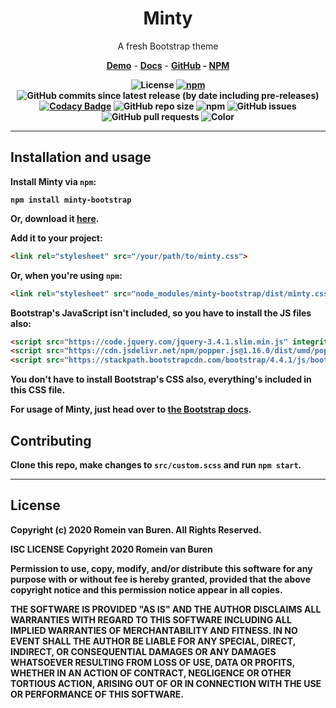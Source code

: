 <h1 align="center">Minty</h1>
<p align="center">A fresh Bootstrap theme</p>
<p align="center">
  <strong>
    <a href="https://roman1001.github.io/minty/" rel="nofollow">Demo</a></strong> - <strong><a href="https://github.com/Roman1001/minty/blob/master/README.md">Docs</a></strong> - <strong><a href="https://github.com/Roman1001/minty">GitHub</a> - <strong><a href="https://www.npmjs.com/package/minty-bootstrap">NPM</a>
  </strong>
</p>
<p align="center">
  <img alt="License" src="https://img.shields.io/npm/l/minty-bootstrap">
  <a href="https://www.npmjs.com/package/minty-bootstrap"><img alt="npm" src="https://img.shields.io/npm/v/minty-bootstrap"></a>
  <img alt="GitHub commits since latest release (by date including pre-releases)" src="https://img.shields.io/github/commits-since/roman1001/minty/latest?include_prereleases">
  <a href="https://www.codacy.com/manual/romein/minty?utm_source=github.com&amp;utm_medium=referral&amp;utm_content=Roman1001/minty&amp;utm_campaign=Badge_Grade"><img alt="Codacy Badge" src="https://api.codacy.com/project/badge/Grade/cf5b2ec75a5b4ca7adccc31d97db7b9f"></a>
  <img alt="GitHub repo size" src="https://img.shields.io/github/repo-size/roman1001/minty?label=size">
  <img alt="npm" src="https://img.shields.io/npm/dt/minty-bootstrap?logo=npm">
  <img alt="GitHub issues" src="https://img.shields.io/github/issues/roman1001/minty">
  <img alt="GitHub pull requests" src="https://img.shields.io/github/issues-pr/roman1001/minty">
  <img alt="Color" src="https://img.shields.io/badge/color-mint-%2320c997">
</p>

---

## Installation and usage

Install Minty via `npm`:

```shell
npm install minty-bootstrap
```

Or, download it [here](https://github.com/Roman1001/minty/releases/latest).

Add it to your project:

```html
<link rel="stylesheet" src="/your/path/to/minty.css">
```

Or, when you're using `npm`:

```html
<link rel="stylesheet" src="node_modules/minty-bootstrap/dist/minty.css">
```

Bootstrap's JavaScript isn't included, so you have to install the JS files also:

```html
<script src="https://code.jquery.com/jquery-3.4.1.slim.min.js" integrity="sha384-J6qa4849blE2+poT4WnyKhv5vZF5SrPo0iEjwBvKU7imGFAV0wwj1yYfoRSJoZ+n" crossorigin="anonymous"></script>
<script src="https://cdn.jsdelivr.net/npm/popper.js@1.16.0/dist/umd/popper.min.js" integrity="sha384-Q6E9RHvbIyZFJoft+2mJbHaEWldlvI9IOYy5n3zV9zzTtmI3UksdQRVvoxMfooAo" crossorigin="anonymous"></script>
<script src="https://stackpath.bootstrapcdn.com/bootstrap/4.4.1/js/bootstrap.min.js" integrity="sha384-wfSDF2E50Y2D1uUdj0O3uMBJnjuUD4Ih7YwaYd1iqfktj0Uod8GCExl3Og8ifwB6" crossorigin="anonymous"></script>
```

You don't have to install Bootstrap's CSS also, everything's included in this CSS file.

For usage of Minty, just head over to [the Bootstrap docs](https://getbootstrap.com).

## Contributing

Clone this repo, make changes to `src/custom.scss` and run `npm start`.

---

## License
Copyright (c) 2020 Romein van Buren. All Rights Reserved.

ISC LICENSE
Copyright 2020 Romein van Buren

Permission to use, copy, modify, and/or distribute this software for any purpose with or without fee is hereby granted, provided that the above copyright notice and this permission notice appear in all copies.

THE SOFTWARE IS PROVIDED "AS IS" AND THE AUTHOR DISCLAIMS ALL WARRANTIES WITH REGARD TO THIS SOFTWARE INCLUDING ALL IMPLIED WARRANTIES OF MERCHANTABILITY AND FITNESS. IN NO EVENT SHALL THE AUTHOR BE LIABLE FOR ANY SPECIAL, DIRECT, INDIRECT, OR CONSEQUENTIAL DAMAGES OR ANY DAMAGES WHATSOEVER RESULTING FROM LOSS OF USE, DATA OR PROFITS, WHETHER IN AN ACTION OF CONTRACT, NEGLIGENCE OR OTHER TORTIOUS ACTION, ARISING OUT OF OR IN CONNECTION WITH THE USE OR PERFORMANCE OF THIS SOFTWARE.
